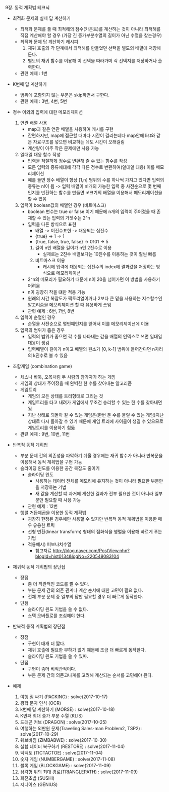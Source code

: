 9장. 동적 계획법 테크닉

* 최적화 문제의 실제 답 계산하기
	* 최적화 문제를 풀 때 최적해의 점수(카운트)를 계산하는 것이 아니라 최적해를 직접 계산해야 할 경우
	(가장 긴 증가부분수열의 길이가 아닌 수열을 찾는경우)
	* 최적화 문제 답 계산하기 레시피
		1. 재귀 호출의 각 단계에서 최적해를 만들었던 선택을 별도의 배열에 저장해 둔다.
		2. 별도의 재귀 함수를 이용해 이 선택을 따라가며 각 선택지를 저장하거나 출력한다.
	* 관련 예제 : 1번
	
* K번째 답 계산하기
	* 범위에 포함되지 않는 부분은 skip하면서 구한다.
	* 관련 예제 : 3번, 4번, 5번
	
* 정수 이외의 입력에 대한 메모리제이션
	1. 연관 배열 사용
		* map과 같은 연관 배열을 사용하여 캐시를 구현
		* 간편하지만, map에 접근할 때마다 시간이 걸리는데다 map안에 list와 같은 자료구조를 넣으면 비교하는 데도 시간이 오래걸림
		* 계산량이 아주 작은 문제에만 사용 가능
	2. 일대일 대응 함수 작성
		* 입력을 적절하게 정수로 변환해 줄 수 있는 함수를 작성
		* 모든 입력의 종류에대해 각각 다른 정수로 변환하여(일대일 대응) 이를 메모리제이션
		* 예를 들면 정수 배열이 항상 [1,n] 범위의 수를 하나씩 가지고 있다면 입력의 종류는 n!이 됨 -> 입력 배열이 n!개의 가능한 입력 중 사전순으로 몇 번째인지를 반환하는 함수를 만들면 n!크기의 배열을 이용해서 메모리제이션을 할 수 있음
	3. 입력이 boolean값의 배열인 경우 (비트마스크)
		* boolean 변수는 true or false 이기 때문에 n개의 입력이 주어졌을 때 존재할 수 있는 입력의 가짓수는 2^n
		* 입력을 다른 방식으로 표현
			* 배열 -> 이진수표현 -> 대응되는 십진수
			* {true} -> 1 -> 1
			* {true, false, true, false} -> 0101 -> 5
			1. 길이 n인 배열을 길이가 n인 2진수로 이용
				* 실제로는 2진수 배열보다는 10진수를 이용하는 것이 훨씬 빠름
			2. 비트마스크 이용
				* 캐시에 입력에 대응되는 십진수의 index에 결과값을 저장하는 방식으로 메모리제이션
		* 2^n의 메모리가 필요하기 때문에 n이 20을 넘어가면 이 방법을 사용하기 어려움
		* n이 굉장히 작을 떄만 적용 가능
		* 원래의 시간 복잡도가 팩토리얼이거나 2보다 큰 밑을 사용하는 지수함수인 알고리즘을 메모리제이션 할 때 유용하게 쓰임
		* 관련 예제 : 6번, 7번, 8번
	4. 입력이 순열인 경우
		* 순열을 사전순으로 몇번째인지를 얻어서 이를 메모리제이션에 이용
	5. 입력의 범위가 좁은 경우
		* 입력의 범위가 좁으면 각 수를 나타내는 값을 배열의 인덱스로 쓰면 일대일 대응이 생김
		* 입력배열이 길이가 n이고 배열의 원소가 [0, k-1] 범위에 들어간다면 n자리의 k진수로 볼 수 있음
		
* 조합게임 (combination game)
	* 체스나 바둑, 오목처럼 두 사람의 참가자가 하는 게임
	* 게임의 상태가 주어졌을 때 완벽한 한 수를 찾아내는 알고리즘
	* 게임트리
		* 게임의 모든 상태를 트리형태로 그리는 것
		* 게임트리를 타고 내려가 게임에서 무조건 승리할 수 있는 한 수를 찾아내면 됨
		* 지난 상태로 되돌아 갈 수 있는 게임은(한번 둔 수를 물릴 수 있는 게임)지난 상태로 다시 돌아갈 수 있기 때문에 게임 트리에 사이클이 생길 수 있으므로 게임트리를 이용하기 힘듦
	* 관련 예제 : 9번, 10번, 11번
	
* 반복적 동적 계획법
	* 부분 문제 간의 의존성을 파악하기 쉬울 경우에는 재귀 함수가 아니라 반복문을 이용해서 동적 계획법을 구현 가능
	* 슬라이딩 윈도를 이용한 공간 복잡도 줄이기
		* 슬라이딩 윈도
			* 사용하는 데이터 전체를 메모리에 유지하는 것이 아니라 필요한 부분만을 저장하는 기법
			* 새 값을 계산할 떄 과거에 계산한 결과가 전부 필요한 것이 아니라 일부분만 필요할 때 사용 가능
		* 관련 예제 : 12번
	* 행렬 거듭제곱을 이용한 동적 계획법
		* 굉장히 한정된 경우에만 사용할 수 있지만 반복적 동적 계획법을 이용한 매우 유용한 트릭
		* 선형 변환(linear transform) 형태의 점화식을 행렬을 이용해 빠르게 푸는 기법
		* 적용예시) 피보나치수열
			* 참고자료 http://blog.naver.com/PostView.nhn?blogId=hist0134&logNo=220548083104

* 재귀적 동적 계획법의 장단접
	* 장점
		* 좀 더 직관적인 코드를 짤 수 있다.
		* 부분 문제 간의 의존 관계나 계산 순서에 대한 고민이 필요 없다.
		* 전체 부분 문제 중 일부의 답만 필요할 경우 더 빠르게 동작한다.
	* 단점
		* 슬라이딩 윈도 기법을 쓸 수 없다.
		* 스택 오버플로를 조심해야 한다.

* 반복적 동적 계획법의 장단점
	* 장점
		* 구현이 대개 더 짧다.
		* 재귀 호출에 필요한 부하가 없기 떄문에 조금 더 빠르게 동작한다.
		* 슬라이딩 윈도 기법을 쓸 수 있따.
	* 단점
		* 구현이 좀더 비직관적이다.
		* 부분 문제 간의 의존고나계를 고려해 계산되는 순서를 고민해야 된다.

* 예제
	1. 여행 짐 싸기 (PACKING) : solve(2017-10-17)
	2. 광학 문자 인식 (OCR)
	3. k번째 답 계산하기 (MORSE) : solve(2017-10-18)
	4. K번째 최대 증가 부분 수열 (KLIS)
	5. 드래곤 커브 (DRAGON) : solve(2017-10-25)
	6. 여행하는 외판원 문제(Traveling Sales-man Problem2, TSP2) : solve(2017-10-29)
	7. 웨브바짐 (ZIMBABWE) : solve(2017-10-30)
	8. 실험 데이터 복구하기 (RESTORE) : solve(2017-11-04)
	9. 틱택토 (TICTACTOE) : solve(2017-11-04)
	10. 숫자 게임 (NUMBERGAME) : solve(2017-11-08)
	11. 블록 게임 (BLOCKGAME) : solve(2017-11-09)
	12. 삼각형 위의 최대 경로(TRIANGLEPATH) : solve(2017-11-09)
	13. 회전초밥 (SUSHI)
	14. 지니어스 (GENIUS)
	